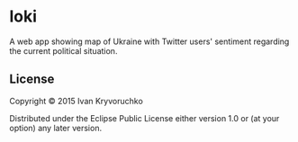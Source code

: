 # loki

A web app showing map of Ukraine with Twitter users' sentiment regarding the
current political situation.

## License

Copyright © 2015 Ivan Kryvoruchko

Distributed under the Eclipse Public License either version 1.0 or (at
your option) any later version.
